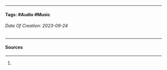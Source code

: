 __________________________________________________________________________
#### **Tags:** #Audio #Music
###### *Date Of Creation: 2023-09-24*
__________________________________________________________________________


#### Sources
__________________________________________________________________________
1. 